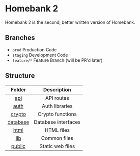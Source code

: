 # Homebank 2

Homebank 2 is the second, better written version of Homebank.

## Branches

-   `prod` Production Code
-   `staging` Development Code
-   `feature/*` Feature Branch (will be PR'd later)

## Structure

|             Folder             |     Description     |
| :----------------------------: | :-----------------: |
|    [api](/src/packages/api)    |     API routes      |
|   [auth](/src/packages/auth)   |   Auth libraries    |
| [crypto](/src/packages/crypto) |  Crypto functions   |
|  [database](/src/packages/db)  | Database interfaces |
|   [html](/src/packages/html)   |     HTML files      |
|    [lib](/src/packages/lib)    |    Common files     |
| [public](/src/packages/public) |  Static web files   |
